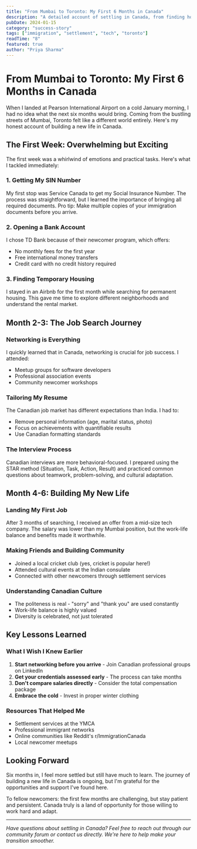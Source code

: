 ```yaml
---
title: "From Mumbai to Toronto: My First 6 Months in Canada"
description: "A detailed account of settling in Canada, from finding housing and opening a bank account to landing my first job in the tech industry."
pubDate: 2024-01-15
category: "success-story"
tags: ["immigration", "settlement", "tech", "toronto"]
readTime: "8"
featured: true
author: "Priya Sharma"
---
```


# From Mumbai to Toronto: My First 6 Months in Canada

When I landed at Pearson International Airport on a cold January morning, I had no idea what the next six months would bring. Coming from the bustling streets of Mumbai, Toronto felt like a different world entirely. Here's my honest account of building a new life in Canada.

## The First Week: Overwhelming but Exciting

The first week was a whirlwind of emotions and practical tasks. Here's what I tackled immediately:

### 1. Getting My SIN Number
My first stop was Service Canada to get my Social Insurance Number. The process was straightforward, but I learned the importance of bringing all required documents. Pro tip: Make multiple copies of your immigration documents before you arrive.

### 2. Opening a Bank Account
I chose TD Bank because of their newcomer program, which offers:
- No monthly fees for the first year
- Free international money transfers
- Credit card with no credit history required

### 3. Finding Temporary Housing
I stayed in an Airbnb for the first month while searching for permanent housing. This gave me time to explore different neighborhoods and understand the rental market.

## Month 2-3: The Job Search Journey

### Networking is Everything
I quickly learned that in Canada, networking is crucial for job success. I attended:
- Meetup groups for software developers
- Professional association events
- Community newcomer workshops

### Tailoring My Resume
The Canadian job market has different expectations than India. I had to:
- Remove personal information (age, marital status, photo)
- Focus on achievements with quantifiable results
- Use Canadian formatting standards

### The Interview Process
Canadian interviews are more behavioral-focused. I prepared using the STAR method (Situation, Task, Action, Result) and practiced common questions about teamwork, problem-solving, and cultural adaptation.

## Month 4-6: Building My New Life

### Landing My First Job
After 3 months of searching, I received an offer from a mid-size tech company. The salary was lower than my Mumbai position, but the work-life balance and benefits made it worthwhile.

### Making Friends and Building Community
- Joined a local cricket club (yes, cricket is popular here!)
- Attended cultural events at the Indian consulate
- Connected with other newcomers through settlement services

### Understanding Canadian Culture
- The politeness is real - "sorry" and "thank you" are used constantly
- Work-life balance is highly valued
- Diversity is celebrated, not just tolerated

## Key Lessons Learned

### What I Wish I Knew Earlier
1. **Start networking before you arrive** - Join Canadian professional groups on LinkedIn
2. **Get your credentials assessed early** - The process can take months
3. **Don't compare salaries directly** - Consider the total compensation package
4. **Embrace the cold** - Invest in proper winter clothing

### Resources That Helped Me
- Settlement services at the YMCA
- Professional immigrant networks
- Online communities like Reddit's r/ImmigrationCanada
- Local newcomer meetups

## Looking Forward

Six months in, I feel more settled but still have much to learn. The journey of building a new life in Canada is ongoing, but I'm grateful for the opportunities and support I've found here.

To fellow newcomers: the first few months are challenging, but stay patient and persistent. Canada truly is a land of opportunity for those willing to work hard and adapt.

---

*Have questions about settling in Canada? Feel free to reach out through our community forum or contact us directly. We're here to help make your transition smoother.*

